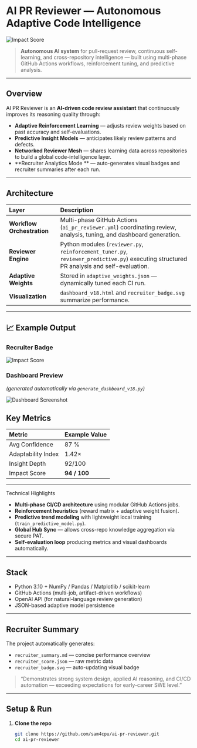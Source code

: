 # AI PR Reviewer — Autonomous Adaptive Code Intelligence

![Impact Score](https://github.com/sam4cpu/ai-pr-reviewer/blob/main/recruiter_badge.svg)

> **Autonomous AI system** for pull-request review, continuous self-learning, and cross-repository intelligence — built using multi-phase GitHub Actions workflows, reinforcement tuning, and predictive analysis.

---

## Overview

AI PR Reviewer is an **AI-driven code review assistant** that continuously improves its reasoning quality through:
- **Adaptive Reinforcement Learning** — adjusts review weights based on past accuracy and self-evaluations.  
- **Predictive Insight Models** — anticipates likely review patterns and defects.  
- **Networked Reviewer Mesh** — shares learning data across repositories to build a global code-intelligence layer.  
- **Recruiter Analytics Mode ** — auto-generates visual badges and recruiter summaries after each run.

---

## Architecture

| Layer | Description |
|:------|:-------------|
| **Workflow Orchestration** | Multi-phase GitHub Actions (`ai_pr_reviewer.yml`) coordinating review, analysis, tuning, and dashboard generation. |
| **Reviewer Engine** | Python modules (`reviewer.py`, `reinforcement_tuner.py`, `reviewer_predictive.py`) executing structured PR analysis and self-evaluation. |
| **Adaptive Weights** | Stored in `adaptive_weights.json` — dynamically tuned each CI run. |
| **Visualization** | `dashboard_v18.html` and `recruiter_badge.svg` summarize performance. | 

---

## 📈 Example Output

### Recruiter Badge  
![Impact Score](recruiter_badge.svg)

### Dashboard Preview  
*(generated automatically via `generate_dashboard_v18.py`)*  

![Dashboard Screenshot](.github/assets/dashboard_preview.png)

## Key Metrics

| Metric | Example Value |
|:--------|:---------------|
| Avg Confidence | 87 % |
| Adaptability Index | 1.42× |
| Insight Depth | 92/100 |
| Impact Score | **94 / 100** |

---

Technical Highlights
- **Multi-phase CI/CD architecture** using modular GitHub Actions jobs.  
- **Reinforcement heuristics** (reward matrix + adaptive weight fusion).  
- **Predictive trend modeling** with lightweight local training (`train_predictive_model.py`).  
- **Global Hub Sync** — allows cross-repo knowledge aggregation via secure PAT.  
- **Self-evaluation loop** producing metrics and visual dashboards automatically.

---

## Stack

- Python 3.10 + NumPy / Pandas / Matplotlib / scikit-learn  
- GitHub Actions (multi-job, artifact-driven workflows)  
- OpenAI API (for natural-language review generation)  
- JSON-based adaptive model persistence  

---

## Recruiter Summary

The project automatically generates:

- `recruiter_summary.md` — concise performance overview  
- `recruiter_score.json` — raw metric data  
- `recruiter_badge.svg` — auto-updating visual badge  

> “Demonstrates strong system design, applied AI reasoning, and CI/CD automation — exceeding expectations for early-career SWE level.”

---

## Setup & Run

1. **Clone the repo**  
   ```bash
   git clone https://github.com/sam4cpu/ai-pr-reviewer.git
   cd ai-pr-reviewer

